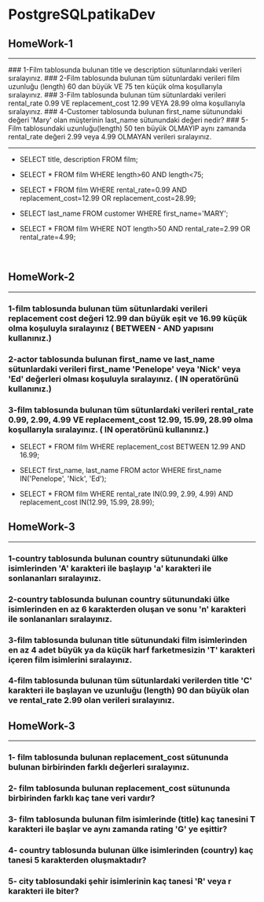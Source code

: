 # PostgreSQLpatikaDev
## HomeWork-1
<hr>
### 1-Film tablosunda bulunan title ve description sütunlarındaki verileri sıralayınız.
### 2-Film tablosunda bulunan tüm sütunlardaki verileri film uzunluğu (length) 60 dan büyük VE 75 ten küçük olma koşullarıyla sıralayınız.
### 3-Film tablosunda bulunan tüm sütunlardaki verileri rental_rate 0.99 VE replacement_cost 12.99 VEYA 28.99 olma koşullarıyla sıralayınız.
### 4-Customer tablosunda bulunan first_name sütunundaki değeri 'Mary' olan müşterinin last_name sütunundaki değeri nedir?
### 5-Film tablosundaki uzunluğu(length) 50 ten büyük OLMAYIP aynı zamanda rental_rate değeri 2.99 veya 4.99 OLMAYAN verileri sıralayınız.

<hr>

- SELECT title, description FROM film;

- SELECT * FROM film WHERE length>60 AND length<75;

- SELECT * FROM film WHERE rental_rate=0.99 AND replacement_cost=12.99 OR replacement_cost=28.99;

- SELECT last_name FROM customer WHERE first_name='MARY';

- SELECT * FROM film WHERE NOT length>50 AND rental_rate=2.99 OR rental_rate=4.99;
<br>

## HomeWork-2
<hr>

### 1-film tablosunda bulunan tüm sütunlardaki verileri replacement cost değeri 12.99 dan büyük eşit ve 16.99 küçük olma koşuluyla sıralayınız ( BETWEEN - AND yapısını kullanınız.)

### 2-actor tablosunda bulunan first_name ve last_name sütunlardaki verileri first_name 'Penelope' veya 'Nick' veya 'Ed' değerleri olması koşuluyla sıralayınız. ( IN operatörünü kullanınız.)

### 3-film tablosunda bulunan tüm sütunlardaki verileri rental_rate 0.99, 2.99, 4.99 VE replacement_cost 12.99, 15.99, 28.99 olma koşullarıyla sıralayınız. ( IN operatörünü kullanınız.)


- SELECT * FROM film WHERE replacement_cost BETWEEN 12.99 AND 16.99;

- SELECT first_name, last_name FROM actor WHERE first_name IN('Penelope', 'Nick', 'Ed');

- SELECT * FROM film WHERE rental_rate IN(0.99, 2.99, 4.99) AND replacement_cost IN(12.99, 15.99, 28.99);

## HomeWork-3
<hr>

### 1-country tablosunda bulunan country sütunundaki ülke isimlerinden 'A' karakteri ile başlayıp 'a' karakteri ile sonlananları sıralayınız.

### 2-country tablosunda bulunan country sütunundaki ülke isimlerinden en az 6 karakterden oluşan ve sonu 'n' karakteri ile sonlananları sıralayınız.

### 3-film tablosunda bulunan title sütunundaki film isimlerinden en az 4 adet büyük ya da küçük harf farketmesizin 'T' karakteri içeren film isimlerini sıralayınız.

### 4-film tablosunda bulunan tüm sütunlardaki verilerden title 'C' karakteri ile başlayan ve uzunluğu (length) 90 dan büyük olan ve rental_rate 2.99 olan verileri sıralayınız.


## HomeWork-3
<hr>

### 1- film tablosunda bulunan replacement_cost sütununda bulunan birbirinden farklı değerleri sıralayınız.

### 2- film tablosunda bulunan replacement_cost sütununda birbirinden farklı kaç tane veri vardır?

### 3- film tablosunda bulunan film isimlerinde (title) kaç tanesini T karakteri ile başlar ve aynı zamanda rating 'G' ye eşittir?

### 4- country tablosunda bulunan ülke isimlerinden (country) kaç tanesi 5 karakterden oluşmaktadır?

### 5- city tablosundaki şehir isimlerinin kaç tanesi 'R' veya r karakteri ile biter?

